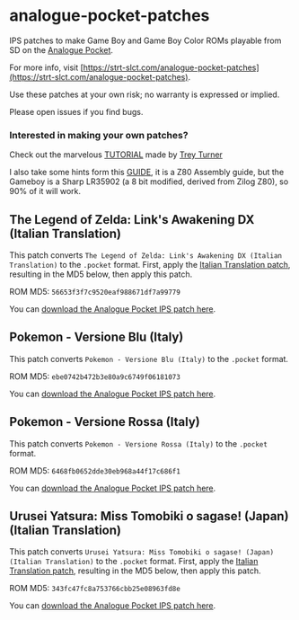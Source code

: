 # analogue-pocket-patches

IPS patches to make Game Boy and Game Boy Color ROMs playable from SD on the [Analogue Pocket](https://www.analogue.co/pocket).

For more info, visit [https://strt-slct.com/analogue-pocket-patches](https://strt-slct.com/analogue-pocket-patches).

Use these patches at your own risk; no warranty is expressed or implied.

Please open issues if you find bugs.

### Interested in making your own patches? 
Check out the marvelous [TUTORIAL](https://github.com/treyturner/analogue-pocket-patches/blob/main/TUTORIAL.md) made by [Trey Turner](https://github.com/treyturner)

I also take some hints form this [GUIDE](https://tutorials.eeems.ca/Z80ASM/index.htm), it is a Z80 Assembly guide, but the Gameboy is a Sharp LR35902 (a 8 bit modified, derived from Zilog Z80), so 90% of it will work.

## The Legend of Zelda: Link's Awakening DX (Italian Translation)

This patch converts `The Legend of Zelda: Link's Awakening DX (Italian Translation)` to the `.pocket` format. First, apply the [Italian Translation patch](https://www.romhacking.net/translations/6611/), resulting in the MD5 below, then apply this patch.

ROM MD5: `56653f3f7c9520eaf988671df7a99779`

You can [download the Analogue Pocket IPS patch here](https://github.com/megane72GH/analogue-pocket-patches/raw/main/Legend%20of%20Zelda%2C%20The%20-%20Link's%20Awakening%20DX%20(USA%2C%20Europe)(Rev%202)(SGB%20Enhanced)(GB%20Compatible)%5BITA-Pocket%20Conversion%20v1.0%5D.ips).

## Pokemon - Versione Blu (Italy)

This patch converts `Pokemon - Versione Blu (Italy)` to the `.pocket` format. 

ROM MD5: `ebe0742b472b3e80a9c6749f06181073`

You can [download the Analogue Pocket IPS patch here](https://github.com/megane72GH/analogue-pocket-patches/raw/main/Pokemon%20-%20Versione%20Blu%20(Italy)%20(SGB%20Enhanced)%5BPocket%20Conversion%20v1.0%5D.ips).

## Pokemon - Versione Rossa (Italy)

This patch converts `Pokemon - Versione Rossa (Italy)` to the `.pocket` format. 

ROM MD5: `6468fb0652dde30eb968a44f17c686f1`

You can [download the Analogue Pocket IPS patch here](https://github.com/megane72GH/analogue-pocket-patches/raw/main/Pokemon%20-%20Versione%20Rossa%20(Italy)%20(SGB%20Enhanced)%5BPocket%20Conversion%20v1.0%5D.ips).

## Urusei Yatsura: Miss Tomobiki o sagase! (Japan) (Italian Translation)

This patch converts `Urusei Yatsura: Miss Tomobiki o sagase! (Japan) (Italian Translation)` to the `.pocket` format. First, apply the [Italian Translation patch](https://www.romhacking.net/translations/6939/), resulting in the MD5 below, then apply this patch.

ROM MD5: `343fc47fc8a753766cbb25e08963fd8e`

You can [download the Analogue Pocket IPS patch here](https://github.com/megane72GH/analogue-pocket-patches/raw/main/Urusei%20Yatsura%20Miss%20Tomobiki%20o%20sagase%20(Japan)%5BITA-Pocket%20Conversion%20v1.0%5D.ips).


